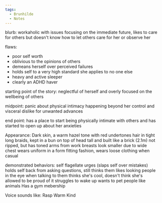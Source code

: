 ```yaml
---
tags:
  - Brunhilde
  - Notes
---
```

blurb: workaholic with issues focusing on the immediate future, likes to care for others but doesn't know how to let others care for her or observe her

flaws: 
- poor self worth
- oblivious to the opinions of others
- demeans herself over perceived failures
- holds self to a very high standard she applies to no one else
- heavy and active sleeper
- clearly an ADHD haver

starting point of the story: neglectful of herself and overly focused on the wellbeing of others

midpoint: panic about physical intimacy happening beyond her control and visceral dislike for unwanted advances

end point: has a place to start being physically intimate with others and has started to open up about her anxieties 

Appearance:
Dark skin, a warm hazel tone with red undertones
hair in tight long braids, kept in a bun on top of head
tall and built like a brick (2.1m)
not ripped, but has toned arms from work
breasts look smaller due to wide chest
wears uniform in a form fitting fashion, wears loose clothing when casual

demonstrated behaviors:
self flagellate urges (slaps self over mistakes)
holds self back from asking questions, still thinks them
likes looking people in the eye when talking to them
thinks she's cool, doesn't think she's allowed to be proud of it
struggles to wake up
wants to pet people like animals
Has a gym mebership

Voice sounds like:
Rasp
Warm
Kind